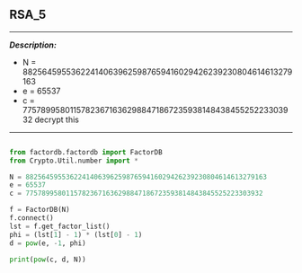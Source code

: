 
## RSA_5

---

**_Description:_**

+ N = 882564595536224140639625987659416029426239230804614613279163
+ e = 65537
+ c = 77578995801157823671636298847186723593814843845525223303932
decrypt this
---

```python

from factordb.factordb import FactorDB
from Crypto.Util.number import *

N = 882564595536224140639625987659416029426239230804614613279163
e = 65537
c = 77578995801157823671636298847186723593814843845525223303932

f = FactorDB(N)
f.connect()
lst = f.get_factor_list()
phi = (lst[1] - 1) * (lst[0] - 1)
d = pow(e, -1, phi)

print(pow(c, d, N))


```
